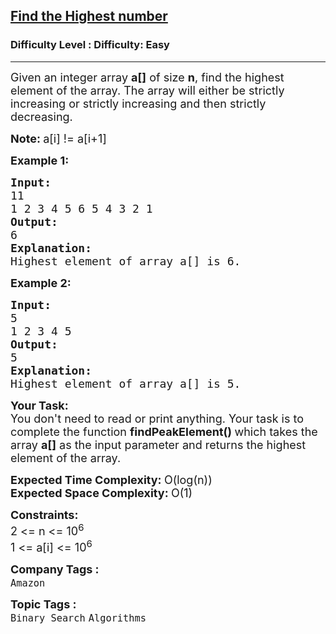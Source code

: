 <h2><a href="https://www.geeksforgeeks.org/problems/find-the-highest-number2259/1?page=9&difficulty=Easy&sortBy=submissions">Find the Highest number</a></h2><h3>Difficulty Level : Difficulty: Easy</h3><hr><div class="problems_problem_content__Xm_eO"><p><span style="font-size: 18px;">Given an integer array <strong>a[]</strong> of size <strong>n</strong>, find the highest element of the array. The array will either be strictly increasing or strictly increasing and then strictly decreasing.</span></p>
<p><span style="font-size: 18px;"><strong>Note: </strong>a[i] != a[i+1]</span>&nbsp;</p>
<p><strong><span style="font-size: 18px;">Example 1:</span></strong></p>
<pre><strong><span style="font-size: 18px;">Input:
</span></strong><span style="font-size: 18px;">11
1 2 3 4 5 6 5 4 3 2 1<strong>
Output: <br></strong>6
<strong>Explanation: <br></strong>Highest element of array a[] is 6.</span></pre>
<p><span style="font-size: 18px;"><strong>Example 2:</strong></span></p>
<pre><span style="font-size: 18px;"><strong>Input:</strong>
5
1 2 3 4 5
<strong>Output:<br></strong>5
<strong>Explanation: <br></strong>Highest element of array a[] is 5.</span>
</pre>
<p><span style="font-size: 18px;"><strong>Your Task:</strong><br>You don't need to read or print anything. Your task is to complete the function <strong>findPeakElement()&nbsp;</strong>which takes the array <strong>a[]</strong> as the input parameter and returns the highest element of the array.</span></p>
<p><span style="font-size: 18px;"><strong>Expected Time Complexity:&nbsp;</strong>O(log(n))<br><strong>Expected Space Complexity:&nbsp;</strong>O(1)</span></p>
<p><span style="font-size: 18px;"><strong>Constraints:</strong><br>2 &lt;= n &lt;= 10<sup>6</sup><br>1 &lt;= a[i] &lt;= 10<sup>6</sup></span></p></div><p><span style=font-size:18px><strong>Company Tags : </strong><br><code>Amazon</code>&nbsp;<br><p><span style=font-size:18px><strong>Topic Tags : </strong><br><code>Binary Search</code>&nbsp;<code>Algorithms</code>&nbsp;